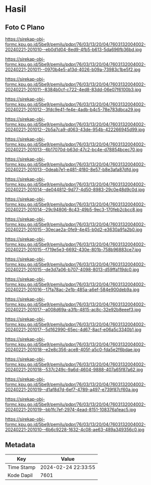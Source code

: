 # Hasil

## Foto C Plano

https://sirekap-obj-formc.kpu.go.id/5be9/pemilu/pdpr/76/03/13/20/04/7603132004002-20240221-201010--eb0d1d04-8ed9-4fb5-b613-5da696fb36bd.jpg

https://sirekap-obj-formc.kpu.go.id/5be9/pemilu/pdpr/76/03/13/20/04/7603132004002-20240221-201011--0970b4e5-a13d-4026-b09a-73983c1be5f2.jpg

https://sirekap-obj-formc.kpu.go.id/5be9/pemilu/pdpr/76/03/13/20/04/7603132004002-20240221-201011--8384b0cf-c722-4ed8-83dd-06e07f6100b3.jpg

https://sirekap-obj-formc.kpu.go.id/5be9/pemilu/pdpr/76/03/13/20/04/7603132004002-20240221-201012--3fdc9e41-fe4e-4adb-b4c5-78e783dbca29.jpg

https://sirekap-obj-formc.kpu.go.id/5be9/pemilu/pdpr/76/03/13/20/04/7603132004002-20240221-201012--2b5a7ca9-d063-43de-954b-422266945d99.jpg

https://sirekap-obj-formc.kpu.go.id/5be9/pemilu/pdpr/76/03/13/20/04/7603132004002-20240221-201013--6b17070d-b63d-47c2-bc4e-d78854bcec70.jpg

https://sirekap-obj-formc.kpu.go.id/5be9/pemilu/pdpr/76/03/13/20/04/7603132004002-20240221-201013--0deab7e1-e481-4f80-8e57-b8e3afa87dfd.jpg

https://sirekap-obj-formc.kpu.go.id/5be9/pemilu/pdpr/76/03/13/20/04/7603132004002-20240221-201014--de044812-9d77-4d50-8983-29c0e48d9c0d.jpg

https://sirekap-obj-formc.kpu.go.id/5be9/pemilu/pdpr/76/03/13/20/04/7603132004002-20240221-201014--29c94806-8c43-49b5-9ec3-170feb2cbcc8.jpg

https://sirekap-obj-formc.kpu.go.id/5be9/pemilu/pdpr/76/03/13/20/04/7603132004002-20240221-201015--30ecae2a-0fe9-4e45-b0d2-e3630a91a2b0.jpg

https://sirekap-obj-formc.kpu.go.id/5be9/pemilu/pdpr/76/03/13/20/04/7603132004002-20240221-201015--f719e5e3-6692-430e-801b-758b96883ce7.jpg

https://sirekap-obj-formc.kpu.go.id/5be9/pemilu/pdpr/76/03/13/20/04/7603132004002-20240221-201015--de3d7a06-b707-4098-8013-d59ffa119dc0.jpg

https://sirekap-obj-formc.kpu.go.id/5be9/pemilu/pdpr/76/03/13/20/04/7603132004002-20240221-201016--17fa78ac-2e1b-485a-a6ef-584e900deb9a.jpg

https://sirekap-obj-formc.kpu.go.id/5be9/pemilu/pdpr/76/03/13/20/04/7603132004002-20240221-201017--a008d69a-a3fb-4815-ac8c-32e92b8eeef3.jpg

https://sirekap-obj-formc.kpu.go.id/5be9/pemilu/pdpr/76/03/13/20/04/7603132004002-20240221-201017--5d162990-65ec-4d67-8acf-e06a5c3340b1.jpg

https://sirekap-obj-formc.kpu.go.id/5be9/pemilu/pdpr/76/03/13/20/04/7603132004002-20240221-201018--e2e8c356-ace8-405f-a5c0-fda5e2f6bdae.jpg

https://sirekap-obj-formc.kpu.go.id/5be9/pemilu/pdpr/76/03/13/20/04/7603132004002-20240221-201018--537c249c-9a6d-4604-9888-407a65f87a62.jpg

https://sirekap-obj-formc.kpu.go.id/5be9/pemilu/pdpr/76/03/13/20/04/7603132004002-20240221-201019--d1af8d7d-6ef7-4789-a497-e739f87cf60a.jpg

https://sirekap-obj-formc.kpu.go.id/5be9/pemilu/pdpr/76/03/13/20/04/7603132004002-20240221-201019--bb1fc7ef-2974-4ead-8151-108376a1eac5.jpg

https://sirekap-obj-formc.kpu.go.id/5be9/pemilu/pdpr/76/03/13/20/04/7603132004002-20240221-201010--6b6c9228-1632-4c08-ae63-489a349356c0.jpg


## Metadata

| Key        | Value               |
| ---------- | ------------------- |
| Time Stamp | 2024-02-24 22:33:55 |
| Kode Dapil | 7601                |



